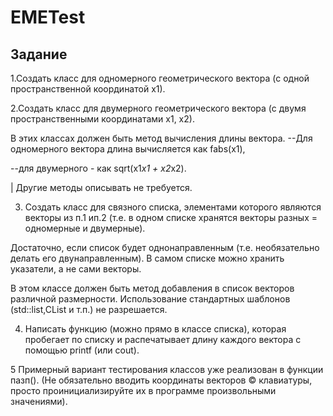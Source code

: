 # EMETest
## Задание 

1.Создать класс для одномерного геометрического вектора (с одной пространственной
координатой х1).

2.Создать класс для двумерного геометрического вектора (с двумя пространственными
координатами х1, х2).

В этих классах должен быть метод вычисления длины вектора.
--Для одномерного вектора длина вычисляется как fabs(x1),

--для двумерного - как sqrt(х1*х1 + х2*х2).

| Другие методы описывать не требуется.

 

3. Создать класс для связного списка, элементами которого являются векторы из п.1 ип.2
(т.е. в одном списке хранятся векторы разных = одномерные и двумерные).


Достаточно, если список будет однонаправленным (т.е. необязательно делать его
 двунаправленным). В самом списке можно хранить указатели, а не сами векторы.

В этом классе должен быть метод добавления в список векторов различной размерности.
Использование стандартных шаблонов (std::list,CList и т.п.) не разрешается.

4. Написать функцию (можно прямо в классе списка), которая пробегает по списку и распечатывает
длину каждого вектора с помощью printf (или cout).

5 Примерный вариант тестирования классов уже реализован в функции пазп().
(Не обязательно вводить координаты векторов © клавиатуры, просто
проинициализируйте их в программе произвольными значениями).

